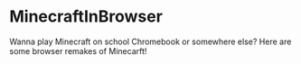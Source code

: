 # MinecraftInBrowser
Wanna play Minecraft on school Chromebook or somewhere else? Here are some browser remakes of Minecarft!
